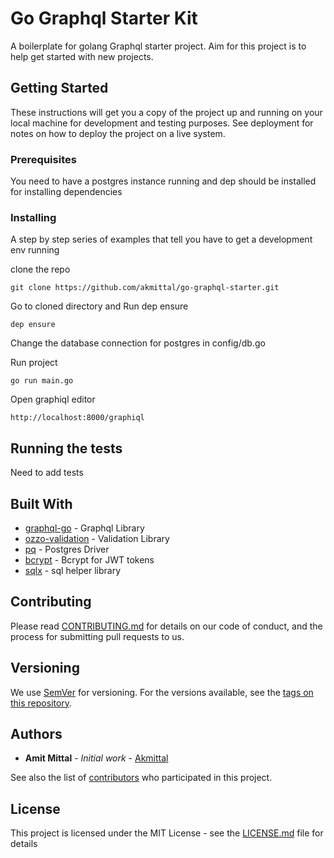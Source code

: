 # Go Graphql Starter Kit

A boilerplate for golang Graphql starter project. Aim for this project is to help get started with new projects.

## Getting Started

These instructions will get you a copy of the project up and running on your local machine for development and testing purposes. See deployment for notes on how to deploy the project on a live system.

### Prerequisites

You need to have a postgres instance running and dep should be installed for installing dependencies

### Installing

A step by step series of examples that tell you have to get a development env running

clone the repo

```
git clone https://github.com/akmittal/go-graphql-starter.git
```

Go to cloned directory and Run dep ensure

```
dep ensure
```

Change the database connection for postgres in config/db.go


Run project

```
go run main.go
```

Open graphiql editor

```
http://localhost:8000/graphiql
```

## Running the tests

Need to add tests


## Built With

* [graphql-go](https://github.com/neelance/graphql-go) - Graphql Library
* [ozzo-validation](https://github.com/go-ozzo/ozzo-validation) - Validation Library
* [pq](https://github.com/lib/pq) - Postgres Driver
* [bcrypt](https://golang.org/x/crypto/bcrypt) - Bcrypt for JWT tokens
* [sqlx](https://github.com/jmoiron/sqlx) - sql helper library

## Contributing

Please read [CONTRIBUTING.md](https://gist.github.com/akmittal/b24679402957c63ec426) for details on our code of conduct, and the process for submitting pull requests to us.

## Versioning

We use [SemVer](http://semver.org/) for versioning. For the versions available, see the [tags on this repository](https://github.com/akmittal/go-graphql-starter/tags). 

## Authors

* **Amit Mittal** - *Initial work* - [Akmittal](https://github.com/Akmittal)

See also the list of [contributors](https://github.com/akmittal/go-graphql-starter/contributors) who participated in this project.

## License

This project is licensed under the MIT License - see the [LICENSE.md](LICENSE.md) file for details

